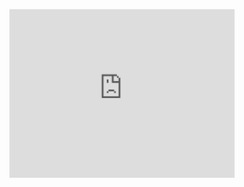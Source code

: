 <iframe width="400" height="300" src="https://www.youtube.com/embed/kPy-liHYNoc" &autoplay=1 title="YOU JUST GOT KRISSED! #KRISSEDFOREVER" frameborder="0" allow="accelerometer; autoplay; clipboard-write; encrypted-media; gyroscope; picture-in-picture" allowfullscreen></iframe>

